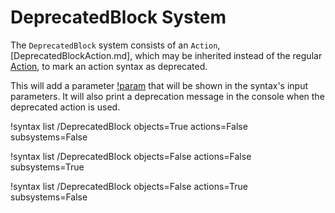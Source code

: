 # DeprecatedBlock System

The `DeprecatedBlock` system consists of an `Action`, [DeprecatedBlockAction.md], which may be inherited
instead of the regular [Action](source/actions/Action.md), to mark an action syntax as deprecated.

This will add a parameter [!param](/DeprecatedBlock/DeprecatedBlockAction/DEPRECATED) that will be shown in
the syntax's input parameters. It will also print a deprecation message in the console when the deprecated action is used.

!syntax list /DeprecatedBlock objects=True actions=False subsystems=False

!syntax list /DeprecatedBlock objects=False actions=False subsystems=True

!syntax list /DeprecatedBlock objects=False actions=True subsystems=False
